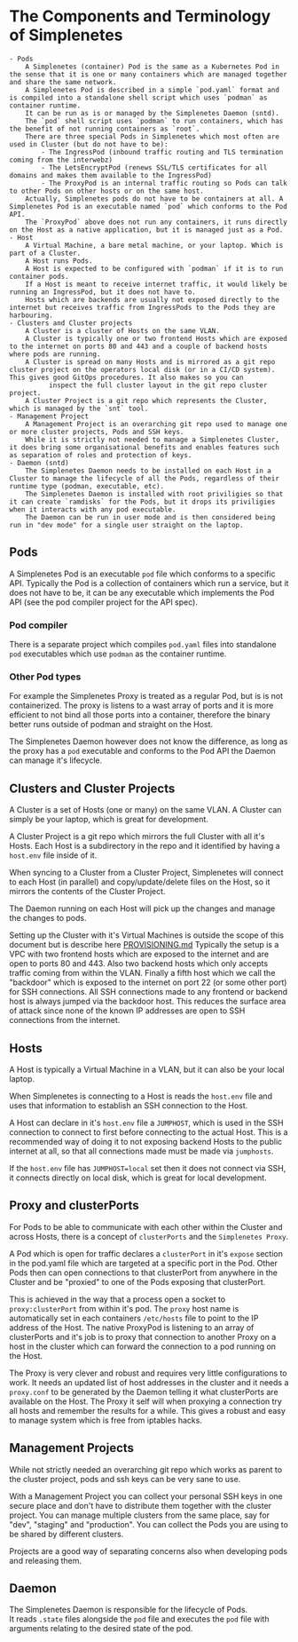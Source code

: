 # The Components and Terminology of Simplenetes

    - Pods
        A Simplenetes (container) Pod is the same as a Kubernetes Pod in the sense that it is one or many containers which are managed together and share the same network.
        A Simplenetes Pod is described in a simple `pod.yaml` format and is compiled into a standalone shell script which uses `podman` as container runtime.
        It can be run as is or managed by the Simplenetes Daemon (sntd).
        The `pod` shell script uses `podman` to run containers, which has the benefit of not running containers as `root`.
        There are three special Pods in Simplenetes which most often are used in Cluster (but do not have to be):
            - The IngressPod (inbound traffic routing and TLS termination coming from the interwebz)
            - The LetsEncryptPod (renews SSL/TLS certificates for all domains and makes them available to the IngressPod)
            - The ProxyPod is an internal traffic routing so Pods can talk to other Pods on other hosts or on the same host.
        Actually, Simplenetes pods do not have to be containers at all. A Simplenetes Pod is an executable named `pod` which conforms to the Pod API.
        The `ProxyPod` above does not run any containers, it runs directly on the Host as a native application, but it is managed just as a Pod.
    - Host
        A Virtual Machine, a bare metal machine, or your laptop. Which is part of a Cluster.
        A Host runs Pods.
        A Host is expected to be configured with `podman` if it is to run container pods.
        If a Host is meant to receive internet traffic, it would likely be running an IngressPod, but it does not have to.
        Hosts which are backends are usually not exposed directly to the internet but receives traffic from IngressPods to the Pods they are harbouring.
    - Clusters and Cluster projects
        A Cluster is a cluster of Hosts on the same VLAN.
        A Cluster is typically one or two frontend Hosts which are exposed to the internet on ports 80 and 443 and a couple of backend hosts where pods are running.
        A Cluster is spread on many Hosts and is mirrored as a git repo cluster project on the operators local disk (or in a CI/CD system). This gives good GitOps procedures. It also makes so you can
              inspect the full cluster layout in the git repo cluster project.
        A Cluster Project is a git repo which represents the Cluster, which is managed by the `snt` tool.
    - Management Project
        A Management Project is an overarching git repo used to manage one or more cluster projects, Pods and SSH keys.
        While it is strictly not needed to manage a Simplenetes Cluster, it does bring some organisational benefits and enables features such as separation of roles and protection of keys.
    - Daemon (sntd)
        The Simplenetes Daemon needs to be installed on each Host in a Cluster to manage the lifecycle of all the Pods, regardless of their runtime type (podman, executable, etc).
        The Simplenetes Daemon is installed with root priviligies so that it can create `ramdisks` for the Pods, but it drops its priviligies when it interacts with any pod executable.
        The Daemon can be run in user mode and is then considered being run in "dev mode" for a single user straight on the laptop.

## Pods
A Simplenetes Pod is an executable `pod` file which conforms to a specific API. Typically the Pod is a collection of containers which run a service, but it does not have to be, it can be any executable which implements the Pod API (see the pod compiler project for the API spec).

### Pod compiler
There is a separate project which compiles `pod.yaml` files into standalone `pod` executables which use `podman` as the container runtime.

### Other Pod types
For example the Simplenetes Proxy is treated as a regular Pod, but is is not containerized. The proxy is listens to a wast array of ports and it is more efficient to not bind all those ports into a container, therefore the binary better runs outside of podman and straight on the Host.

The Simplenetes Daemon however does not know the difference, as long as the proxy has a `pod` executable and conforms to the Pod API the Daemon can manage it's lifecycle.

## Clusters and Cluster Projects
A Cluster is a set of Hosts (one or many) on the same VLAN. A Cluster can simply be your laptop, which is great for development.

A Cluster Project is a git repo which mirrors the full Cluster with all it's Hosts. Each Host is a subdirectory in the repo and it identified by having a `host.env` file inside of it.

When syncing to a Cluster from a Cluster Project, Simplenetes will connect to each Host (in parallel) and copy/update/delete files on the Host, so it mirrors the contents of the Cluster Project.

The Daemon running on each Host will pick up the changes and manage the changes to pods.

Setting up the Cluster with it's Virtual Machines is outside the scope of this document but is describe here [PROVISIONING.md](PROVISIONING.md)
Typically the setup is a VPC with two frontend hosts which are exposed to the internet and are open to ports 80 and 443. Also two backend hosts which only accepts traffic coming from within the VLAN. Finally a fifth host which we call the "backdoor" which is exposed to the internet on port 22 (or some other port) for SSH connections. All SSH connections made to any frontend or backend host is always jumped via the backdoor host. This reduces the surface area of attack since none of the known IP addresses are open to SSH connections from the internet.

## Hosts
A Host is typically a Virtual Machine in a VLAN, but it can also be your local laptop.

When Simplenetes is connecting to a Host is reads the `host.env` file and uses that information to establish an SSH connection to the Host.

A Host can declare in it's `host.env` file a `JUMPHOST`, which is used in the SSH connection to connect to first before connecting to the actual Host. This is a recommended way of doing it to not exposing backend Hosts to the public internet at all, so that all connections made must be made via `jumphosts`.

If the `host.env` file has `JUMPHOST=local` set then it does not connect via SSH, it connects directly on local disk, which is great for local development.

## Proxy and clusterPorts
For Pods to be able to communicate with each other within the Cluster and across Hosts, there is a concept of `clusterPorts` and the `Simplenetes Proxy`.

A Pod which is open for traffic declares a `clusterPort` in it's `expose` section in the pod.yaml file which are targeted at a specific port in the Pod.
Other Pods then can open connections to that clusterPort from anywhere in the Cluster and be "proxied" to one of the Pods exposing that clusterPort.

This is achieved in the way that a process open a socket to `proxy:clusterPort` from within it's pod. The `proxy` host name is automatically set in each containers `/etc/hosts` file to point to the IP address of the Host.
The native ProxyPod is listening to an array of clusterPorts and it's job is to proxy that connection to another Proxy on a host in the cluster which can forward the connection to a pod running on the Host.

The Proxy is very clever and robust and requires very little configurations to work. It needs an updated list of host addresses in the cluster and it needs a `proxy.conf` to be generated by the Daemon telling it what clusterPorts are available on the Host. The Proxy it self will when proxying a connection try all hosts and remember the results for a while. This gives a robust and easy to manage system which is free from iptables hacks.

## Management Projects
While not strictly needed an overarching git repo which works as parent to the cluster project, pods and ssh keys can be very sane to use.

With a Management Project you can collect your personal SSH keys in one secure place and don't have to distribute them together with the cluster project.
You can manage multiple clusters from the same place, say for "dev", "staging" and "production".
You can collect the Pods you are using to be shared by different clusters.

Projects are a good way of separating concerns also when developing pods and releasing them.

## Daemon
The Simplenetes Daemon is responsible for the lifecycle of Pods.  
It reads `.state` files alongside the `pod` file and executes the `pod` file with arguments relating to the desired state of the pod.
